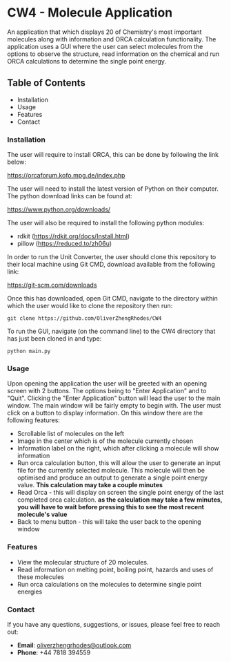 # CW4 - Molecule Application

An application that which displays 20 of Chemistry's most important molecules along with information and ORCA calculation functionality. The application uses a GUI where the user can select molecules from the options to observe the structure, read information on the chemical and run ORCA calculations to determine the single point energy.

## Table of Contents

- Installation
- Usage
- Features
- Contact

### Installation
The user will require to install ORCA, this can be done by following the link below:

https://orcaforum.kofo.mpg.de/index.php

The user will need to install the latest version of Python on their computer. The python download links can be found at:

https://www.python.org/downloads/

The user will also be required to install the following python modules:
- rdkit (https://rdkit.org/docs/Install.html)
- pillow (https://reduced.to/zh06u)

In order to run the Unit Converter, the user should clone this repository to their local machine using Git CMD,
download available from the following link:

https://git-scm.com/downloads

Once this has downloaded, open Git CMD, navigate to the directory within which the user would like to clone 
the repository then run:

`git clone https://github.com/OliverZhengRhodes/CW4`

To run the GUI, navigate (on the command line) to the CW4 directory that has just been cloned in and type:

`python main.py`

### Usage

Upon opening the application the user will be greeted with an opening screen with 2 buttons. The options being to "Enter Application" and to "Quit". Clicking the "Enter Application" button will lead the user to the main window. The main window will be fairly empty to begin with. The user must click on a button to display information. On this window there are the following features:
- Scrollable list of molecules on the left
- Image in the center which is of the molecule currently chosen
- Information label on the right, which after clicking a molecule will show information
- Run orca calculation button, this will allow the user to generate an input file for the currently selected molecule. This molecule will then be optimised and produce an output to generate a single point energy value. **This calculation may take a couple minutes**
- Read Orca - this will display on screen the single point energy of the last completed orca calculation. **as the calculation may take a few minutes, you will have to wait before pressing this to see the most recent molecule's value**
- Back to menu button - this will take the user back to the opening window
### Features

- View the molecular structure of 20 molecules.
- Read information on melting point, boiling point, hazards and uses of these molecules
- Run orca calculations on the molecules to determine single point energies

### Contact
If you have any questions, suggestions, or issues, please feel free to reach out:

- **Email**: [oliverzhengrhodes@outlook.com](mailto:oliverzhengrhodes@outlook.com)
- **Phone**: +44 7818 394559

